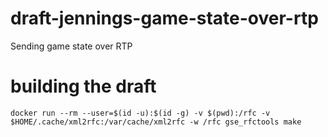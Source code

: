 # draft-jennings-game-state-over-rtp
Sending game state over RTP 

# building the draft 

```
docker run --rm --user=$(id -u):$(id -g) -v $(pwd):/rfc -v $HOME/.cache/xml2rfc:/var/cache/xml2rfc -w /rfc gse_rfctools make 
```

